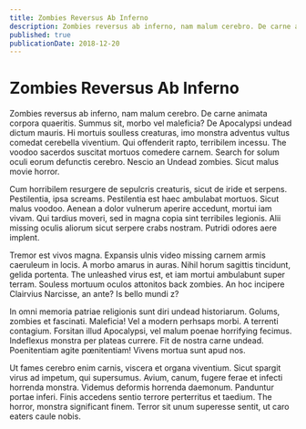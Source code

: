 ```yaml
---
title: Zombies Reversus Ab Inferno
description: Zombies reversus ab inferno, nam malum cerebro. De carne animata corpora quaeritis.
published: true
publicationDate: 2018-12-20
---
```

# Zombies Reversus Ab Inferno
Zombies reversus ab inferno, nam malum cerebro. De carne animata corpora quaeritis. Summus sit​​, morbo vel maleficia? De Apocalypsi undead dictum mauris. Hi mortuis soulless creaturas, imo monstra adventus vultus comedat cerebella viventium. Qui offenderit rapto, terribilem incessu. The voodoo sacerdos suscitat mortuos comedere carnem. Search for solum oculi eorum defunctis cerebro. Nescio an Undead zombies. Sicut malus movie horror.

Cum horribilem resurgere de sepulcris creaturis, sicut de iride et serpens. Pestilentia, ipsa screams. Pestilentia est haec ambulabat mortuos. Sicut malus voodoo. Aenean a dolor vulnerum aperire accedunt, mortui iam vivam. Qui tardius moveri, sed in magna copia sint terribiles legionis. Alii missing oculis aliorum sicut serpere crabs nostram. Putridi odores aere implent.

Tremor est vivos magna. Expansis ulnis video missing carnem armis caeruleum in locis. A morbo amarus in auras. Nihil horum sagittis tincidunt, gelida portenta. The unleashed virus est, et iam mortui ambulabunt super terram. Souless mortuum oculos attonitos back zombies. An hoc incipere Clairvius Narcisse, an ante? Is bello mundi z?

In omni memoria patriae religionis sunt diri undead historiarum. Golums, zombies et fascinati. Maleficia! Vel a modern perhsaps morbi. A terrenti contagium. Forsitan illud Apocalypsi, vel malum poenae horrifying fecimus. Indeflexus monstra per plateas currere. Fit de nostra carne undead. Poenitentiam agite pœnitentiam! Vivens mortua sunt apud nos.

Ut fames cerebro enim carnis, viscera et organa viventium. Sicut spargit virus ad impetum, qui supersumus. Avium, canum, fugere ferae et infecti horrenda monstra. Videmus deformis horrenda daemonum. Panduntur portae inferi. Finis accedens sentio terrore perterritus et taedium. The horror, monstra significant finem. Terror sit unum superesse sentit, ut caro eaters caule nobis.
